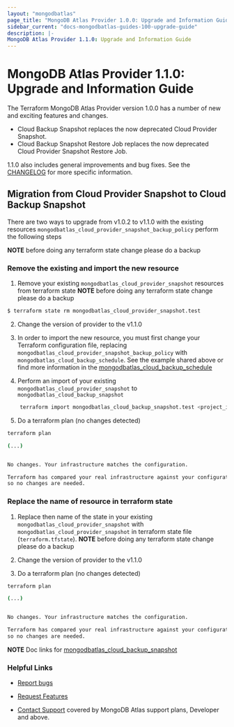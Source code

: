 ```yaml
---
layout: "mongodbatlas"
page_title: "MongoDB Atlas Provider 1.0.0: Upgrade and Information Guide"
sidebar_current: "docs-mongodbatlas-guides-100-upgrade-guide"
description: |-
MongoDB Atlas Provider 1.1.0: Upgrade and Information Guide
---
```


# MongoDB Atlas Provider 1.1.0: Upgrade and Information Guide

The Terraform MongoDB Atlas Provider version 1.0.0 has a number of new and exciting features and changes.

* Cloud Backup Snapshot replaces the now deprecated Cloud Provider Snapshot.
* Cloud Backup Snapshot Restore Job replaces the now deprecated Cloud Provider Snapshot Restore Job.

1.1.0 also includes general improvements and bug fixes. See the [CHANGELOG](https://github.com/mongodb/terraform-provider-mongodbatlas/blob/master/CHANGELOG.md) for more specific information.

## Migration from Cloud Provider Snapshot to Cloud Backup Snapshot

There are two ways to upgrade from v1.0.2 to v1.1.0 with the existing resources `mongodbatlas_cloud_provider_snapshot_backup_policy`
perform the following steps

**NOTE** before doing any terraform state change please do a backup

### Remove the existing and import the new resource

1. Remove your existing `mongodbatlas_cloud_provider_snapshot` resources from terraform state
   **NOTE** before doing any terraform state change please do a backup

```bash
$ terraform state rm mongodbatlas_cloud_provider_snapshot.test
```

2. Change the version of provider to the v1.1.0

3. In order to import the new resource, you must first change your Terraform configuration file, replacing `mongodbatlas_cloud_provider_snapshot_backup_policy` with `mongodbatlas_cloud_backup_schedule`. See the example shared above or find more information in the [mongodbatlas_cloud_backup_schedule](https://registry.terraform.io/providers/mongodb/mongodbatlas/latest/docs/resources/cloud_backup_schedule)

4. Perform an import of your existing `mongodbatlas_cloud_provider_snapshot` to `mongodbatlas_cloud_backup_snapshot`
```bash
    terraform import mongodbatlas_cloud_backup_snapshot.test <project_id>-<cluster_name>-<snapshot_id>
```

5. Do a terraform plan (no changes detected)

```bash
terraform plan

(...)


No changes. Your infrastructure matches the configuration.

Terraform has compared your real infrastructure against your configuration and found no differences,
so no changes are needed.
```

### Replace the name of resource in terraform state

1. Replace then name of the state in your existing `mongodbatlas_cloud_provider_snapshot` with `mongodbatlas_cloud_provider_snapshot` in terraform state file (`terraform.tfstate`).
   **NOTE** before doing any terraform state change please do a backup

2. Change the version of provider to the v1.1.0

3. Do a terraform plan (no changes detected)

```bash
terraform plan

(...)


No changes. Your infrastructure matches the configuration.

Terraform has compared your real infrastructure against your configuration and found no differences,
so no changes are needed.
```

**NOTE** Doc links for [mongodbatlas_cloud_backup_snapshot](https://registry.terraform.io/providers/mongodb/mongodbatlas/latest/docs/resources/cloud_backup_snapshot)

### Helpful Links

* [Report bugs](https://github.com/mongodb/terraform-provider-mongodbatlas/issues)

* [Request Features](https://feedback.mongodb.com/forums/924145-atlas?category_id=370723)

* [Contact Support](https://docs.atlas.mongodb.com/support/) covered by MongoDB Atlas support plans, Developer and above.